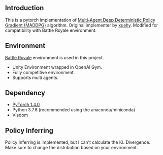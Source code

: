 ## Introduction

This is a pytorch implementation of [Multi-Agent Deep Deterministic Policy Gradient (MADDPG)](https://arxiv.org/abs/1706.02275) algorithm.
Original implementer by [xuehy](https://github.com/xuehy). Modified for compatibility with Battle Royale environment.

## Environment

[Battle Royale](https://github.com/adhipradhana/BattleRoyale) environment is used in this project. 
- Unity Environment wrapped in OpenAI Gym. 
- Fully competitive environment.
- Supports multi agents.

## Dependency

- [PyTorch 1.4.0](https://github.com/pytorch/pytorch)
- Python 3.7.6 (recommended using the anaconda/miniconda)
- Visdom

## Policy Inferring
Policy Inferring is implemented, but I can't calculate the KL Divergence. Make sure to change the distribution based on your environment.
